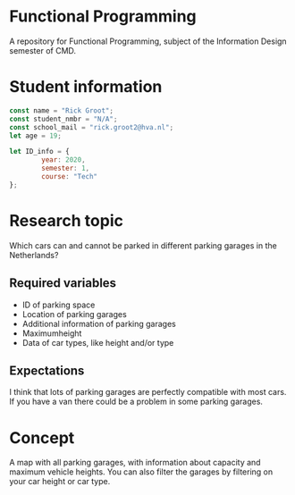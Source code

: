 # Functional Programming
A repository for Functional Programming, subject of the Information Design semester of CMD.

# Student information
```javascript
const name = "Rick Groot";
const student_nmbr = "N/A";
const school_mail = "rick.groot2@hva.nl";
let age = 19;

let ID_info = {
        year: 2020,
        semester: 1,
        course: "Tech"
};
```

# Research topic
Which cars can and cannot be parked in different parking garages in the Netherlands?

## Required variables
* ID of parking space
* Location of parking garages
* Additional information of parking garages
* Maximumheight
* Data of car types, like height and/or type

## Expectations
I think that lots of parking garages are perfectly compatible with most cars. If you have a van there could be a problem in some parking garages. 

# Concept
A map with all parking garages, with information about capacity and maximum vehicle heights. You can also filter the garages by filtering on your car height or car type.